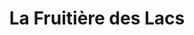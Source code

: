---
title: "La Fruitière des Lacs"
url: /labergement-sainte-marie/la-fruitiere-des-lacs/
shop: Hofladen
---